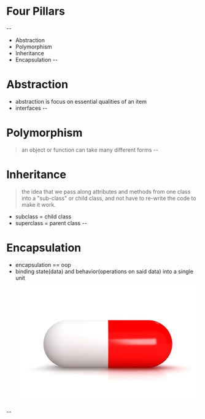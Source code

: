 
# Four Pillars
--
- Abstraction
- Polymorphism
- Inheritance
- Encapsulation
--
# Abstraction
- abstraction is focus on essential qualities of an item <!-- .element: class="fragment" -->
- interfaces <!-- .element: class="fragment" -->
--
# Polymorphism
> an object or function can take many different forms
--
# Inheritance
> the idea that we pass along attributes and methods from one class into a "sub-class" or child class, and not have to re-write the code to make it work. <!-- .element: class="fragment fade-in" -->
- subclass = child class<!-- .element: class="fragment fade-in" -->
- superclass = parent class<!-- .element: class="fragment fade-in" -->
--
# Encapsulation
- encapsulation == oop <!-- .element: class="fragment fade-in" -->
- binding state(data) and behavior(operations on said data) into a single unit <!-- .element: class="fragment fade-in" -->
![](./../../images/../lectures/images/medicine-capsule.jpg)

--
